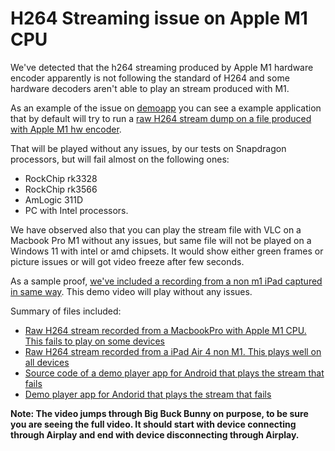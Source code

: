 # H264 Streaming issue on Apple M1 CPU
We've detected that the h264 streaming produced by Apple M1 hardware encoder apparently is not following the standard of H264 and some hardware decoders aren't able to play an stream produced with M1.

As an example of the issue on [demoapp](./demoapp/) you can see a example application that by default will try to run a [raw H264 stream dump on a file produced with Apple M1 hw encoder](./demoapp/app/src/main/res/raw/macbookpro_m1_streaming.h264).

That will be played without any issues, by our tests on Snapdragon processors, but will fail almost on the following ones:

- RockChip rk3328
- RockChip rk3566
- AmLogic 311D
- PC with Intel processors.

We have observed also that you can play the stream file with VLC on a Macbook Pro M1 without any issues, but same file will not be played on a Windows 11 with intel or amd chipsets. It would show either green frames or picture issues or will got video freeze after few seconds.

As a sample proof, [we've included a recording from a non m1 iPad  captured in same way](./stream_dumps/ipad_air_4_non_m1_streaming.h264). This demo video will play without any issues.


Summary of files included:
- [Raw H264 stream recorded from a MacbookPro with Apple M1 CPU. This fails to play on some devices](./stream_dumps/macbookpro_m1_streaming.h264)
- [Raw H264 stream recorded from a iPad Air 4 non M1. This plays well on all devices](./stream_dumps/ipad_air_4_non_m1_streaming.h264)
- [Source code of a demo player app for Android that plays the stream that fails](./demoapp)
- [Demo player app for Andorid that plays the stream that fails](./demoapp.apk)


**Note: The video jumps through Big Buck Bunny on purpose, to be sure you are seeing the full video. It should start with device connecting through Airplay and end with device disconnecting through Airplay.**
